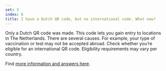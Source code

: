 ```yaml
---
set: 3
index: 6
title: I have a Dutch QR code, but no international code. What now?
---
```

Only a Dutch QR code was made. This code lets you gain entry to locations in The Netherlands. There are several causes. For example, your type of vaccination or test may not be accepted abroad. Check whether you’re eligible for an international QR code. Eligibility requirements may vary per country. 

Find <a href="/en/guidepost">more information and answers here</a>. 
